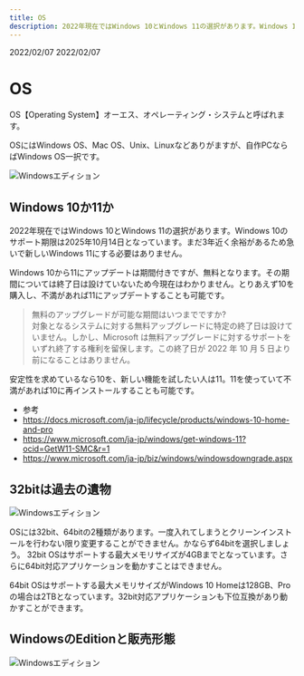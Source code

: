 ```yaml
---
title: OS
description: 2022年現在ではWindows 10とWindows 11の選択があります。Windows 10のサポート期限は2025年10月14日となっています。まだ3年近く余裕があるため急いで新しいWindows 11にする必要はありません。
---
```


<div class="custom-date">
  <i class="far fa-calendar"></i>2022/02/07
  <i class="fas fa-undo-alt"></i>2022/02/07
</div>

<ClientOnly>
  <CallInFeedAdsense />
</ClientOnly>

# OS

OS【Operating System】オーエス、オペレーティング・システムと呼ばれます。

OSにはWindows OS、Mac OS、Unix、Linuxなどありがますが、自作PCならばWindows OS一択です。

<img :src="$withBase('/images/docs/os/windows_eye_catch.png')" alt="Windowsエディション" class="img-center">

## Windows 10か11か

2022年現在ではWindows 10とWindows 11の選択があります。Windows 10のサポート期限は2025年10月14日となっています。まだ3年近く余裕があるため急いで新しいWindows 11にする必要はありません。

Windows 10から11にアップデートは期間付きですが、無料となります。その期間については終了日は設けていないため今現在はわかりません。とりあえず10を購入し、不満があれば11にアップデートすることも可能です。

> 無料のアップグレードが可能な期間はいつまでですか?  
> 対象となるシステムに対する無料アップグレードに特定の終了日は設けていません。しかし、Microsoft は無料アップグレードに対するサポートをいずれ終了する権利を留保します。この終了日が 2022 年 10 月 5 日より前になることはありません。

安定性を求めているなら10を、新しい機能を試したい人は11。11を使っていて不満があれば10に再インストールすることも可能です。

* 参考
* <https://docs.microsoft.com/ja-jp/lifecycle/products/windows-10-home-and-pro>
* <https://www.microsoft.com/ja-jp/windows/get-windows-11?ocid=GetW11-SMC&r=1>
* <https://www.microsoft.com/ja-jp/biz/windows/windowsdowngrade.aspx>

## 32bitは過去の遺物

<img :src="$withBase('/images/docs/os/windows_64.png')" alt="Windowsエディション" class="img-center">

OSには32bit、64bitの2種類があります。一度入れてしまうとクリーンインストールを行わない限り変更することができません。かならず64bitを選択しましょう。
32bit OSはサポートする最大メモリサイズが4GBまでとなっています。さらに64bit対応アプリケーションを動かすことはできません。

64bit OSはサポートする最大メモリサイズがWindows 10 Homeは128GB、Proの場合は2TBとなっています。32bit対応アプリケーションも下位互換があり動かすことができます。

## WindowsのEditionと販売形態

<img :src="$withBase('/images/docs/os/windows-edition.png')" alt="Windowsエディション" class="img-center">